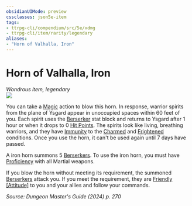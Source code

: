 ```yaml
---
obsidianUIMode: preview
cssclasses: json5e-item
tags:
- ttrpg-cli/compendium/src/5e/xdmg
- ttrpg-cli/item/rarity/legendary
aliases: 
- "Horn of Valhalla, Iron"
---
```

# Horn of Valhalla, Iron
*Wondrous item, legendary*  
![](3-Mechanics/CLI/items/img/horn-of-valhalla.webp#right)


You can take a [Magic](3-Mechanics/CLI/rules/actions.md#Magic) action to blow this horn. In response, warrior spirits from the plane of Ysgard appear in unoccupied spaces within 60 feet of you. Each spirit uses the [Berserker](3-Mechanics/CLI/bestiary/humanoid/berserker-xmm.md) stat block and returns to Ysgard after 1 hour or when it drops to 0 [Hit Points](3-Mechanics/CLI/rules/variant-rules/hit-points-xphb.md). The spirits look like living, breathing warriors, and they have [Immunity](3-Mechanics/CLI/rules/variant-rules/immunity-xphb.md) to the [Charmed](3-Mechanics/CLI/rules/conditions.md#Charmed) and [Frightened](3-Mechanics/CLI/rules/conditions.md#Frightened) conditions. Once you use the horn, it can't be used again until 7 days have passed.

A iron horn summons 5 [Berserkers](3-Mechanics/CLI/bestiary/humanoid/berserker-xmm.md). To use the iron horn, you must have [Proficiency](3-Mechanics/CLI/rules/variant-rules/proficiency-xphb.md) with all Martial weapons.

If you blow the horn without meeting its requirement, the summoned [Berserkers](3-Mechanics/CLI/bestiary/humanoid/berserker-xmm.md) attack you. If you meet the requirement, they are [Friendly [Attitude]](3-Mechanics/CLI/rules/variant-rules/friendly-attitude-xphb.md) to you and your allies and follow your commands.

*Source: Dungeon Master's Guide (2024) p. 270*